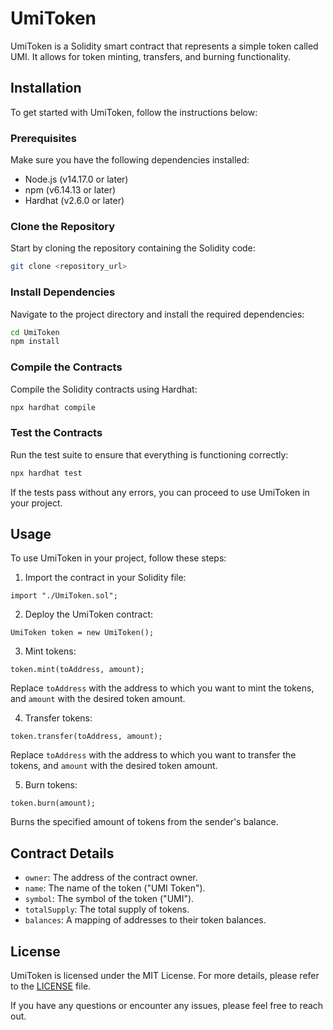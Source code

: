 # UmiToken

UmiToken is a Solidity smart contract that represents a simple token called UMI. It allows for token minting, transfers, and burning functionality.

## Installation

To get started with UmiToken, follow the instructions below:

### Prerequisites

Make sure you have the following dependencies installed:

- Node.js (v14.17.0 or later)
- npm (v6.14.13 or later)
- Hardhat (v2.6.0 or later)

### Clone the Repository

Start by cloning the repository containing the Solidity code:

```bash
git clone <repository_url>
```

### Install Dependencies

Navigate to the project directory and install the required dependencies:

```bash
cd UmiToken
npm install
```

### Compile the Contracts

Compile the Solidity contracts using Hardhat:

```bash
npx hardhat compile
```

### Test the Contracts

Run the test suite to ensure that everything is functioning correctly:

```bash
npx hardhat test
```

If the tests pass without any errors, you can proceed to use UmiToken in your project.

## Usage

To use UmiToken in your project, follow these steps:

1. Import the contract in your Solidity file:

```solidity
import "./UmiToken.sol";
```

2. Deploy the UmiToken contract:

```solidity
UmiToken token = new UmiToken();
```

3. Mint tokens:

```solidity
token.mint(toAddress, amount);
```

Replace `toAddress` with the address to which you want to mint the tokens, and `amount` with the desired token amount.

4. Transfer tokens:

```solidity
token.transfer(toAddress, amount);
```

Replace `toAddress` with the address to which you want to transfer the tokens, and `amount` with the desired token amount.

5. Burn tokens:

```solidity
token.burn(amount);
```

Burns the specified amount of tokens from the sender's balance.

## Contract Details

- `owner`: The address of the contract owner.
- `name`: The name of the token ("UMI Token").
- `symbol`: The symbol of the token ("UMI").
- `totalSupply`: The total supply of tokens.
- `balances`: A mapping of addresses to their token balances.

## License

UmiToken is licensed under the MIT License. For more details, please refer to the [LICENSE](./LICENSE) file.

If you have any questions or encounter any issues, please feel free to reach out.